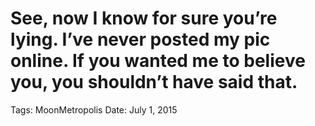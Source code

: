 # See, now I know for sure you’re lying. I’ve never posted my pic online. If you wanted me to believe you, you shouldn’t have said that.

Tags: MoonMetropolis
Date: July 1, 2015